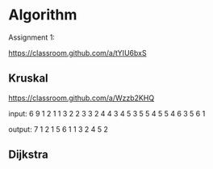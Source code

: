 # Algorithm

Assignment 1:

https://classroom.github.com/a/tYIU6bxS

## Kruskal
https://classroom.github.com/a/Wzzb2KHQ

input:
6 9
1 2 1
1 3 2
2 3 3
2 4 4
3 4 5
3 5 5
4 5 5
4 6 3
5 6 1

output:
7
1 2 1
5 6 1
1 3 2
4 5 2



## Dijkstra


